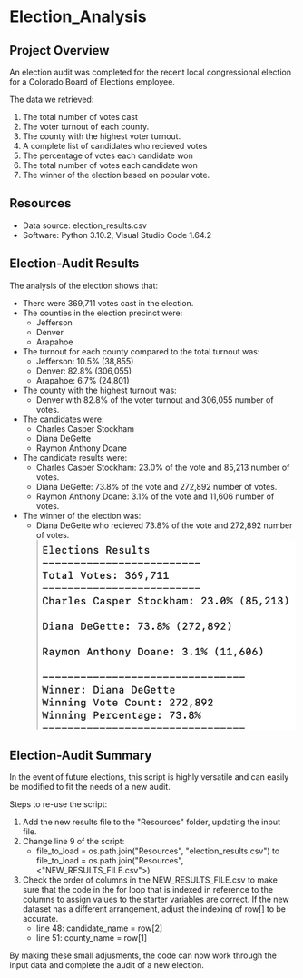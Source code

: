 # Election_Analysis

## Project Overview
An election audit was completed for the recent local congressional election for a Colorado Board of Elections employee.

The data we retrieved:
 1. The total number of votes cast
 2. The voter turnout of each county.
 3. The county with the highest voter turnout.
 4. A complete list of candidates who recieved votes
 5. The percentage of votes each candidate won
 6. The total number of votes each candidate won
 7. The winner of the election based on popular vote.

## Resources
- Data source: election_results.csv
- Software: Python 3.10.2, Visual Studio Code 1.64.2

## Election-Audit Results
The analysis of the election shows that:
- There were 369,711 votes cast in the election.
- The counties in the election precinct were:
    - Jefferson
    - Denver
    - Arapahoe
- The turnout for each county compared to the total turnout was:
    - Jefferson: 10.5% (38,855)
    - Denver: 82.8% (306,055)
    - Arapahoe: 6.7% (24,801)
- The county with the highest turnout was:
    - Denver with 82.8% of the voter turnout and 306,055 number of votes.
- The candidates were:
    - Charles Casper Stockham
    - Diana DeGette
    - Raymon Anthony Doane
- The candidate results were:
    - Charles Casper Stockham: 23.0% of the vote and 85,213 number of votes.
    - Diana DeGette: 73.8% of the vote and 272,892 number of votes.
    - Raymon Anthony Doane: 3.1% of the vote and 11,606 number of votes. 
- The winner of the election was:
    - Diana DeGette who recieved 73.8% of the vote and 272,892 number of votes.
![](https://github.com/NKKhosa/Election_Analysis/blob/main/Resources/election_results.png?raw=true)
## Election-Audit Summary

In the event of future elections, this script is highly versatile and can easily be modified to fit the needs of a new audit. 

Steps to re-use the script:
1. Add the new results file to the "Resources" folder, updating the input file. 
2. Change line 9 of the script:
     - file_to_load = os.path.join("Resources", "election_results.csv") to file_to_load = os.path.join("Resources", <"NEW_RESULTS_FILE.csv">)
3. Check the order of columns in the NEW_RESULTS_FILE.csv to make sure that the code in the for loop that is indexed in reference to the columns to assign values to the starter variables are correct. If the new dataset has a different arrangement, adjust the indexing of row[] to be accurate.
    - line 48: candidate_name = row[2] 
    - line 51: county_name = row[1]

By making these small adjusments, the code can now work through the input data and complete the audit of a new election.
